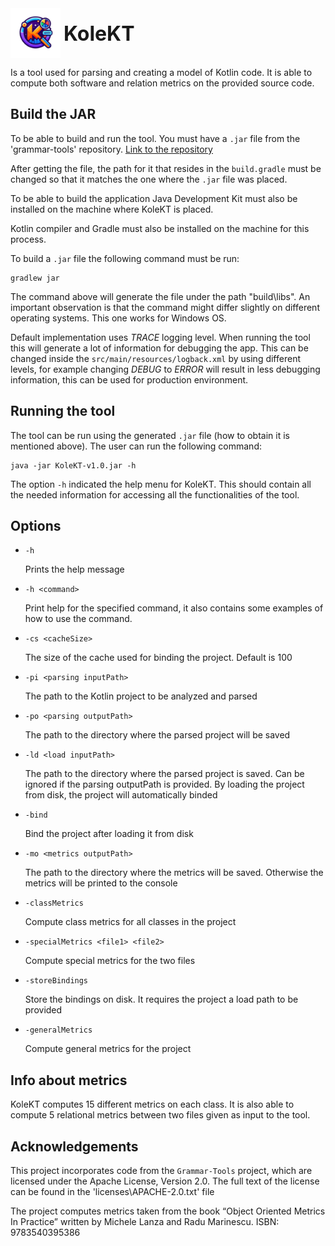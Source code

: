 
<div style="display: flex; align-items: center;">
  <img src="logo/KoleKT-logo-1.png" alt="Example Image" width="80" style="margin-right: 5px;">
    <span style="font-size: 32px; font-weight: bold;">KoleKT</span>
</div>

Is a tool used for parsing and creating a model of Kotlin code. It is able
to compute both software and relation metrics on the provided source code.

## Build the JAR
To be able to build and run the tool. You must have a ```.jar``` file from the 'grammar-tools'
repository. [Link to the repository](https://github.com/Kotlin/grammar-tools)

After getting the file, the path for it that resides in the ```build.gradle``` must be changed
so that it matches the one where the ```.jar``` file was placed.

To be able to build the application Java Development Kit must also be installed on the
machine where KoleKT is placed.

Kotlin compiler and Gradle must also be installed on the machine for this process.

To build a ```.jar``` file the following command must be run:
```shell
gradlew jar
```
The command above will generate the file under the path "build\libs". An important observation
is that the command might differ slightly on different operating systems. This one
works for Windows OS.

Default implementation uses _TRACE_ logging level. When running the tool this will generate
a lot of information for debugging the app. This can be changed inside the `src/main/resources/logback.xml`
by using different levels, for example changing *DEBUG* to *ERROR* will result in less debugging
information, this can be used for production environment.


## Running the tool
The tool can be run using the generated ```.jar``` file (how to obtain it is mentioned above).
The user can run the following command:
```shell
java -jar KoleKT-v1.0.jar -h
```
The option `-h` indicated the help menu for KoleKT. This should contain all the needed
information for accessing all the functionalities of the tool.

## Options

- `-h`

   Prints the help message


- `-h <command>`

  Print help for the specified command, it also contains some examples of how to use the command.


- `-cs <cacheSize>`

  The size of the cache used for binding the project. Default is 100


- `-pi <parsing inputPath>`

  The path to the Kotlin project to be analyzed and parsed


- `-po <parsing outputPath>`

  The path to the directory where the parsed project will be saved


- `-ld <load inputPath> `

  The path to the directory where the parsed project is saved. Can be ignored if the parsing outputPath is provided.
  By loading the project from disk, the project will automatically binded


- `-bind`

  Bind the project after loading it from disk


- `-mo <metrics outputPath>`

  The path to the directory where the metrics will be saved. Otherwise the metrics will be printed to the console


- `-classMetrics`

  Compute class metrics for all classes in the project


- `-specialMetrics <file1> <file2>`

  Compute special metrics for the two files


- `-storeBindings`

  Store the bindings on disk. It requires the project a load path to be provided


- `-generalMetrics `

  Compute general metrics for the project


## Info about metrics
KoleKT computes 15 different metrics on each class. It is also able to compute
5 relational metrics between two files given as input to the tool.


## Acknowledgements
This project incorporates code from the ```Grammar-Tools``` project, which are licensed 
under the Apache License, Version 2.0. The full text of the license can be found in the
'licenses\APACHE-2.0.txt' file

The project computes metrics taken from the book “Object Oriented Metrics In
Practice” written by Michele Lanza and Radu Marinescu. ISBN: 9783540395386

